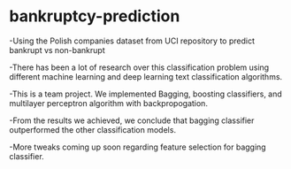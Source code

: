 # bankruptcy-prediction
-Using the Polish companies dataset from UCI repository to predict bankrupt vs non-bankrupt

-There has been a lot of research over this classification problem using different machine learning and deep learning text classification algorithms. 

-This is a team project. We implemented Bagging, boosting classifiers, and multilayer perceptron algorithm with backpropogation.

-From the results we achieved, we conclude that bagging classifier outperformed the other classification models. 

-More tweaks coming up soon regarding feature selection for bagging classifier. 
